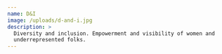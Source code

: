 ```yaml
---
name: D&I
image: /uploads/d-and-i.jpg
description: >
  Diversity and inclusion. Empowerment and visibility of women and
  underrepresented folks.
---
```


